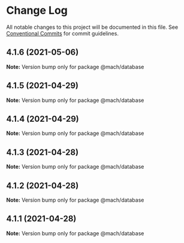 # Change Log

All notable changes to this project will be documented in this file.
See [Conventional Commits](https://conventionalcommits.org) for commit guidelines.

## 4.1.6 (2021-05-06)

**Note:** Version bump only for package @mach/database





## 4.1.5 (2021-04-29)

**Note:** Version bump only for package @mach/database





## 4.1.4 (2021-04-29)

**Note:** Version bump only for package @mach/database





## 4.1.3 (2021-04-28)

**Note:** Version bump only for package @mach/database





## 4.1.2 (2021-04-28)

**Note:** Version bump only for package @mach/database





## 4.1.1 (2021-04-28)

**Note:** Version bump only for package @mach/database

